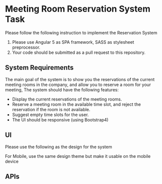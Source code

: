# Meeting Room Reservation System Task

Please follow the following instruction to implement the Reservation System

1. Please use Angular 5 as SPA framework, SASS as stylesheet preprocessor.
1. Your code should be submitted as a pull request to this repository.

## System Requirements
The main goal of the system is to show you the reservations of the current meeting rooms in the company, and allow you to reserve a room for your meeting, The system should have the following features:

  - Display the current reservations of the meeting rooms.
  - Reserve a meeting room in the available time slot, and reject the reservation if the room is not available.
  - Suggest empty time slots for the user.
  - The UI should be responsive (using Bootstrap4)

## UI
Please use the following as the design for the system

[ui]: https://image.ibb.co/etAXbp/reservation.png ""

For Mobile, use the same design theme but make it usable on the mobile device


## APIs

